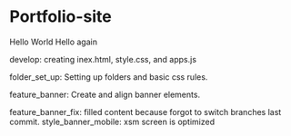 # Portfolio-site

Hello World
Hello again


develop: creating inex.html, style.css, and apps.js

folder_set_up: Setting up folders and basic css rules.

feature_banner: Create and align banner elements.


feature_banner_fix: filled content because forgot to switch branches last commit.
style_banner_mobile: xsm screen is optimized

